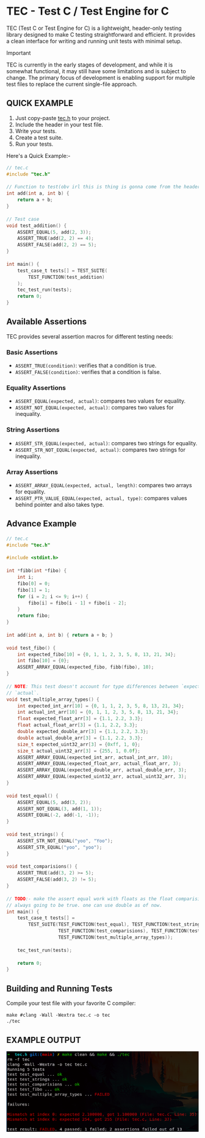 # TEC - Test C / Test Engine for C
TEC (Test C or Test Engine for C) is a lightweight, header-only testing library
designed to make C testing straightforward and efficient. It provides a clean
interface for writing and running unit tests with minimal setup.

> [!IMPORTANT]
> TEC is currently in the early stages of development, and while it is somewhat
> functional, it may still have some limitations and is subject to change.
> The primary focus of development is enabling support for multiple test files
> to replace the current single-file approach.

## QUICK EXAMPLE
1. Just copy-paste [tec.h](https://github.com/ShashwatAgrawal20/tec.h/blob/main/tec.h)
   to your project.
2. Include the header in your test file.
3. Write your tests.
4. Create a test suite.
5. Run your tests.

Here's a Quick Example:-
```c
// tec.c
#include "tec.h"

// Function to test(obv irl this is thing is gonna come from the header too)
int add(int a, int b) {
    return a + b;
}

// Test case
void test_addition() {
    ASSERT_EQUAL(5, add(2, 3));
    ASSERT_TRUE(add(2, 2) == 4);
    ASSERT_FALSE(add(2, 2) == 5);
}

int main() {
    test_case_t tests[] = TEST_SUITE(
        TEST_FUNCTION(test_addition)
    );
    tec_test_run(tests);
    return 0;
}
```

## Available Assertions
TEC provides several assertion macros for different testing needs:

### Basic Assertions
- `ASSERT_TRUE(condition)`: verifies that a condition is true.
- `ASSERT_FALSE(condition)`: verifies that a condition is false.

### Equality Assertions
- `ASSERT_EQUAL(expected, actual)`: compares two values for equality.
- `ASSERT_NOT_EQUAL(expected, actual)`: compares two values for inequality.

### String Assertions
- `ASSERT_STR_EQUAL(expected, actual)`: compares two strings for equality.
- `ASSERT_STR_NOT_EQUAL(expected, actual)`: compares two strings for inequality.

### Array Assertions
- `ASSERT_ARRAY_EQUAL(expected, actual, length)`: compares two arrays for equality.
- `ASSERT_PTR_VALUE_EQUAL(expected, actual, type)`: compares values behind pointer and also takes type.

## Advance Example

```c
// tec.c
#include "tec.h"

#include <stdint.h>

int *fibb(int *fibo) {
    int i;
    fibo[0] = 0;
    fibo[1] = 1;
    for (i = 2; i <= 9; i++) {
        fibo[i] = fibo[i - 1] + fibo[i - 2];
    }
    return fibo;
}

int add(int a, int b) { return a + b; }

void test_fibo() {
    int expected_fibo[10] = {0, 1, 1, 2, 3, 5, 8, 13, 21, 34};
    int fibo[10] = {0};
    ASSERT_ARRAY_EQUAL(expected_fibo, fibb(fibo), 10);
}

// NOTE: This test doesn't account for type differences between `expected` and
// `actual`.
void test_multiple_array_types() {
    int expected_int_arr[10] = {0, 1, 1, 2, 3, 5, 8, 13, 21, 34};
    int actual_int_arr[10] = {0, 1, 1, 2, 3, 5, 8, 13, 21, 34};
    float expected_float_arr[3] = {1.1, 2.2, 3.3};
    float actual_float_arr[3] = {1.1, 2.2, 3.3};
    double expected_double_arr[3] = {1.1, 2.2, 3.3};
    double actual_double_arr[3] = {1.1, 2.2, 3.3};
    size_t expected_uint32_arr[3] = {0xff, 1, 0};
    size_t actual_uint32_arr[3] = {255, 1, 0.0f};
    ASSERT_ARRAY_EQUAL(expected_int_arr, actual_int_arr, 10);
    ASSERT_ARRAY_EQUAL(expected_float_arr, actual_float_arr, 3);
    ASSERT_ARRAY_EQUAL(expected_double_arr, actual_double_arr, 3);
    ASSERT_ARRAY_EQUAL(expected_uint32_arr, actual_uint32_arr, 3);
}

void test_equal() {
    ASSERT_EQUAL(5, add(3, 2));
    ASSERT_NOT_EQUAL(3, add(1, 1));
    ASSERT_EQUAL(-2, add(-1, -1));
}

void test_strings() {
    ASSERT_STR_NOT_EQUAL("yoo", "Yoo");
    ASSERT_STR_EQUAL("yoo", "yoo");
}

void test_comparisions() {
    ASSERT_TRUE(add(3, 2) >= 5);
    ASSERT_FALSE(add(3, 2) != 5);
}

// TODO:- make the assert equal work with floats as the float comparision is
// always going to be true. one can use double as of now.
int main() {
    test_case_t tests[] =
        TEST_SUITE(TEST_FUNCTION(test_equal), TEST_FUNCTION(test_strings),
                   TEST_FUNCTION(test_comparisions), TEST_FUNCTION(test_fibo),
                   TEST_FUNCTION(test_multiple_array_types));

    tec_test_run(tests);

    return 0;
}
```

## Building and Running Tests
Compile your test file with your favorite C compiler:
```console
make #clang -Wall -Wextra tec.c -o tec
./tec
```

## EXAMPLE OUTPUT
![EXAMPLE OUTPUT](./example_output.png)
